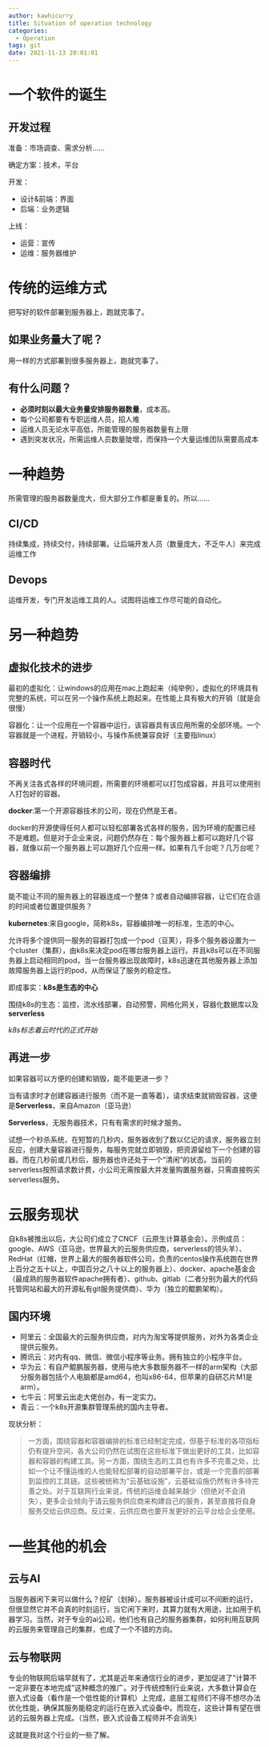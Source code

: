 ```yaml
---
author: kawhicurry
title: Situation of operation technology
categories:
  - Operation
tags: git
date: 2021-11-13 20:01:01
---
```

# 一个软件的诞生

## 开发过程

准备：市场调查、需求分析……

确定方案：技术，平台

开发：

- 设计&前端：界面
- 后端：业务逻辑

上线：

- 运营：宣传
- 运维：服务器维护

# 传统的运维方式

把写好的软件部署到服务器上，跑就完事了。

## 如果业务量大了呢？

用一样的方式部署到很多服务器上，跑就完事了。

## 有什么问题？

- **必须时刻以最大业务量安排服务器数量**，成本高。
- 每个公司都要有专职运维人员，招人难
- 运维人员无论水平高低，所能管理的服务器数量有上限
- 遇到突发状况，所需运维人员数量陡增，而保持一个大量运维团队需要高成本

# 一种趋势

所需管理的服务器数量庞大，但大部分工作都是重复的。所以……

## CI/CD

持续集成，持续交付，持续部署。让后端开发人员（数量庞大，不乏牛人）来完成运维工作

## Devops

运维开发，专门开发运维工具的人。试图将运维工作尽可能的自动化。

# 另一种趋势

## 虚拟化技术的进步

最初的虚拟化：让windows的应用在mac上跑起来（纯举例），虚拟化的环境具有完整的系统，可以在另一个操作系统上跑起来。在性能上具有极大的开销（就是会很慢）

容器化：让一个应用在一个容器中运行，该容器具有该应用所需的全部环境。一个容器就是一个进程，开销较小，与操作系统兼容良好（主要指linux）

## 容器时代

不再关注各式各样的环境问题，所需要的环境都可以打包成容器，并且可以使用别人打包好的容器。

**docker**:第一个开源容器技术的公司，现在仍然是王者。

docker的开源使得任何人都可以轻松部署各式各样的服务，因为环境的配置已经不是难题。但是对于企业来说，问题仍然存在：每个服务器上都可以跑好几个容器，就像以前一个服务器上可以跑好几个应用一样。如果有几千台呢？几万台呢？

## 容器编排

能不能让不同的服务器上的容器连成一个整体？或者自动编排容器，让它们在合适的时间或者位置提供服务？

**kubernetes**:来自google，简称k8s，容器编排唯一的标准，生态的中心。

允许将多个提供同一服务的容器打包成一个pod（豆荚），将多个服务器设置为一个cluster（集群），由k8s来决定pod在哪台服务器上运行。并且k8s可以在不同服务器上启动相同的pod，当一台服务器出现故障时，k8s迅速在其他服务器上添加故障服务器上运行的pod，从而保证了服务的稳定性。

即成事实：**k8s是生态的中心**

围绕k8s的生态：监控，流水线部署，自动预警，网格化网关，容器化数据库以及**serverless**

*k8s标志着云时代的正式开始*

## 再进一步

如果容器可以方便的创建和销毁，能不能更进一步？

当有请求时才创建容器进行服务（而不是一直等着），请求结束就销毁容器，这便是**Serverless**，来自Amazon（亚马逊）

**Serverless**，无服务器技术，只有有需求的时候才服务。

试想一个秒杀系统，在短暂的几秒内，服务器收到了数以亿记的请求，服务器立刻反应，创建大量容器进行服务，每服务完就立即销毁，把资源留给下一个创建的容器。而在几秒前或几秒后，服务器也许还处于一个“清闲”的状态。当前的serverless按照请求数计费，小公司无需按最大并发量购置服务器，只需直接购买serverless服务。

# 云服务现状

自k8s被推出以后，大公司们成立了CNCF（云原生计算基金会）。示例成员：google、AWS（亚马逊，世界最大的云服务供应商，serverless的领头羊）、RedHat（红帽，世界上最大的服务器软件公司，负责的centos操作系统跑在世界上百分之五十以上，中国百分之八十以上的服务器上）、docker、apache基金会（最成熟的服务器软件apache拥有者）、github、gitlab（二者分别为最大的代码托管网站和最大的开源私有git服务提供商）、华为（独立的鲲鹏架构）。

## 国内环境

- 阿里云：全国最大的云服务供应商，对内为淘宝等提供服务，对外为各类企业提供云服务。
- 腾讯云：对内有qq、微信、微信小程序等业务。拥有独立的小程序平台。
- 华为云：有自产鲲鹏服务器，使用与绝大多数服务器不一样的arm架构（大部分服务器包括个人电脑都是amd64，也叫x86-64，但苹果的自研芯片M1是arm）。
- 七牛云：阿里云出走大佬创办，有一定实力。
- 青云：一个k8s开源集群管理系统的国内主导者。

现状分析：

> 一方面，围绕容器和容器编排的标准已经制定完成，但基于标准的各项指标仍有提升空间，各大公司仍然在试图在这些标准下做出更好的工具，比如容器和容器的构建工具。另一方面，围绕生态的工具也有许多不完善之处，比如一个让不懂运维的人也能轻松部署的自动部署平台，或是一个完善的部署到监控的工具链。这些被统称为“云基础设施”，云基础设施仍然有许多待完善之处。对于互联网行业来说，传统的运维会越来越少（但绝对不会消失），更多企业倾向于请云服务供应商来构建自己的服务，甚至直接将自身服务交给云供应商。反过来，云供应商也要开发更好的云平台给企业使用。

# 一些其他的机会

## 云与AI

当服务器闲下来可以做什么？挖矿（划掉）。服务器被设计成可以不间断的运行，但很显然它并不会真的时刻运行，当它闲下来时，其算力就有大用途，比如用于机器学习。当然，对于专业的ai公司，他们也有自己的服务器集群，如何利用互联网的云服务来管理自己的集群，也成了一个不错的方向。

## 云与物联网

专业的物联网后端早就有了，尤其是近年来通信行业的进步，更加促进了“计算不一定非要在本地完成”这种概念的推广。对于传统控制行业来说，大多数计算会在嵌入式设备（看作是一个低性能的计算机）上完成，底层工程师们不得不想尽办法优化性能，确保其服务能稳定的运行在嵌入式设备中。而现在，这些计算有望在很远的云服务器上完成。（当然，嵌入式设备工程师并不会消失）

这就是我对这个行业的一些了解。